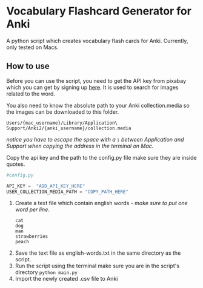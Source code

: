 # Vocabulary Flashcard Generator for Anki

A python script which creates vocabulary flash cards for Anki. Currently, only tested on Macs.

## How to use

Before you can use the script, you need to get the API key from pixabay which you can get by signing up [here](https://pixabay.com/). It is used to search for images related to the word.

You also need to know the absolute path to your Anki collection.media so the images can be downloaded to this folder.

`Users/{mac_username}/Library/Application\ Support/Anki2/{anki_username}/collection.media`

*notice you have to escape the space with a  ` \ ` between Application and Support when copying the address in the terminal on Mac.*


Copy the api key and the path to the config.py file make sure they are inside quotes.

```python
#config.py

API_KEY =  "ADD_API_KEY_HERE"
USER_COLLECTION_MEDIA_PATH = "COPY_PATH_HERE"
```

1. Create a text file which contain english words - *make sure to put one word per line*.
	```
	cat
	dog
	man
	strawberries
	peach
	```
2. Save the text file as english-words.txt in the same directory as the script. 
3. Run the script using the terminal make sure you are in the script's directory
	`python main.py`
4. Import the newly created .csv file to Anki
